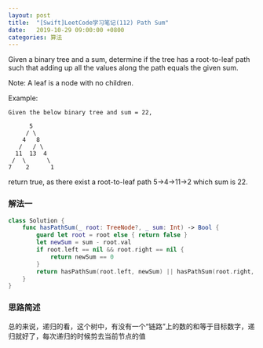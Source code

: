 ```yaml
---
layout: post
title:  "[Swift]LeetCode学习笔记(112) Path Sum"
date:   2019-10-29 09:00:00 +0800
categories: 算法
---
```


Given a binary tree and a sum, determine if the tree has a root-to-leaf path such that adding up all the values along the path equals the given sum.

Note: A leaf is a node with no children.

Example:

```
Given the below binary tree and sum = 22,

      5
     / \
    4   8
   /   / \
  11  13  4
 /  \      \
7    2      1
```

return true, as there exist a root-to-leaf path 5->4->11->2 which sum is 22.

### 解法一

```swift
class Solution {
    func hasPathSum(_ root: TreeNode?, _ sum: Int) -> Bool {
        guard let root = root else { return false }
        let newSum = sum - root.val
        if root.left == nil && root.right == nil {
            return newSum == 0
        }
        return hasPathSum(root.left, newSum) || hasPathSum(root.right, newSum)
    }
}
```


### 思路简述

总的来说，递归的看，这个树中，有没有一个“链路”上的数的和等于目标数字，递归就好了，每次递归的时候剪去当前节点的值